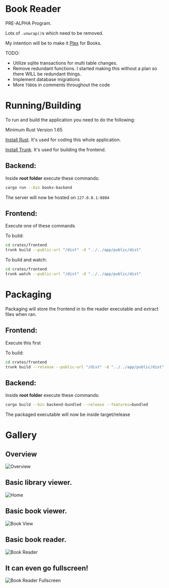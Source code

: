 # Book Reader

PRE-ALPHA Program.

Lots of `.unwrap()`s which need to be removed.

My intention will be to make it [Plex](https://plex.tv) for Books.

TODO:
 - Utilize sqlite transactions for multi table changes.
 - Remove redundant functions. I started making this without a plan so there WILL be redundant things.
 - Implement database migrations
 - More `TODO`s in comments throughout the code


# Running/Building

To run and build the application you need to do the following:

Minimum Rust Version 1.65

[Install Rust](https://www.rust-lang.org/). It's used for coding this whole application.

[Install Trunk](https://trunkrs.dev/#install). It's used for building the frontend.


## Backend:
Inside **root folder** execute these commands:
```bash
cargo run --bin books-backend
```

The server will now be hosted on `127.0.0.1:8084`

## Frontend:
Execute one of these commands

To build:
```bash
cd crates/frontend
trunk build --public-url "/dist" -d "../../app/public/dist"
```

To build and watch:
```bash
cd crates/frontend
trunk watch --public-url "/dist" -d "../../app/public/dist"
```

# Packaging
Packaging will store the frontend in to the reader executable and extract files when ran.

## Frontend:
Execute this first

To build:
```bash
cd crates/frontend
trunk build --release --public-url "/dist" -d "../../app/public/dist"
```

## Backend:
Inside **root folder** execute these commands:

```bash
cargo build --bin backend-bundled --release --features=bundled
```

The packaged executable will now be inside target/release


# Gallery


## Overview

![Overview](https://i.thick.at/RememberedReginaSpektor800.png)


## Basic library viewer.

![Home](https://i.thick.at/PublishedFarEastMovement196.jpeg)


## Basic book viewer.

![Book View](https://i.thick.at/OverviolentGratiano156.png)


## Basic book reader.

![Book Reader](https://i.thick.at/AntimodernistWildBoar735.png)


## It can even go fullscreen!

![Book Reader Fullscreen](https://i.thick.at/EmeticEverythingEverything016.png)